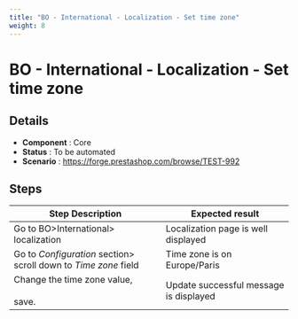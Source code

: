 ```yaml
---
title: "BO - International - Localization - Set time zone"
weight: 8
---
```


# BO - International - Localization - Set time zone
## Details
* **Component** : Core
* **Status** : To be automated
* **Scenario** : https://forge.prestashop.com/browse/TEST-992

## Steps
| Step Description | Expected result |
| ----- | ----- |
| Go to BO>International> localization | Localization page is well displayed |
| Go to *Configuration* section> scroll down to *Time zone* field | Time zone is on Europe/Paris |
| Change the time zone value,<br><br>save. | Update successful message is displayed |
